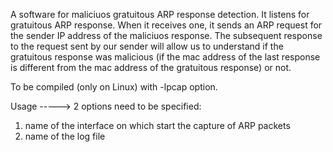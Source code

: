 A software for maliciuos gratuitous ARP response detection.
It listens for gratuitous ARP response. When it receives one, it sends an ARP request for the sender IP address of the maliciuos response.
The subsequent response to the request sent by our sender will allow us to understand if the gratuitous response was malicious (if the mac address of the last response is different from the mac address of the gratuitous response) or not.

To be compiled (only on Linux) with -lpcap option.

Usage  ----->  2 options need to be specified:
  1) name of the interface on which start the capture of ARP packets
  2) name of the log file
